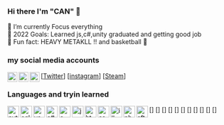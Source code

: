 ### Hi there I'm "CAN" 👋

👀 I’m currently Focus everything <br>
🎯 2022 Goals: Learned js,c#,unity graduated and getting good job <br>
🧰 Fun fact: HEAVY METAKLL !! and basketball 🏀

### my social media accounts

[<img align="left" alt="Cangozler" width="22px" img src="https://img.icons8.com/material-outlined/24/000000/twitter.png"/>[Twitter]]
[<img align="left" alt="Cangozler" width="22px" img src="https://img.icons8.com/ios/16/000000/instagram.png"/>[instagram]]
[<img align="left" alt="Cangozler" width="22px" img src="https://img.icons8.com/ios/50/000000/steam.png"/>[Steam]]

### Languages and tryin learned 

[<img align="left" alt="python" width="26px" img src="https://img.icons8.com/ios/50/000000/python--v1.png"/>]
[<img align="left" alt="sql" width="26px" img src="https://img.icons8.com/material-rounded/24/000000/sql.png"/>]
[<img align="left" alt="vs" width="26px" img src="https://img.icons8.com/ios-filled/50/000000/visual-basic.png"/>]
[<img align="left" alt="c#" width="26px" img src="https://img.icons8.com/ios/50/000000/c-sharp-logo.png"/>]
[<img align="left" alt="c++" width="26px" img src="https://img.icons8.com/ios-filled/50/000000/c-plus-plus-logo.png"/>]
[<img align="left" alt="js" width="26px" img src="https://img.icons8.com/windows/50/000000/js-squared.png"/>]
[<img align="left" alt="html" width="26px" img src="https://img.icons8.com/material-outlined/24/000000/html.png"/>]
[<img align="left" alt="css" width="26px" img src="https://img.icons8.com/material-outlined/24/000000/css.png"/>]
[<img align="left" alt="illustrator" width="26px" img src="https://img.icons8.com/ios-glyphs/24/000000/adobe-illustrator.png"/>]
[<img align="left" alt="photoshop " width="26px" img src="https://img.icons8.com/material-outlined/24/000000/adobe-photoshop.png"/>]
[<img align="left" alt=" after effects" width="26px" img src="https://img.icons8.com/ios-glyphs/30/000000/adobe-after-effects.png"/>]

<br />
<br />


[instagram]: https://www.instagram.com/can.gozler
[Twitter]: https://twitter.com/Anlam_Filozofu
[Steam]: https://steamcommunity.com/id/TheHonorKnight
